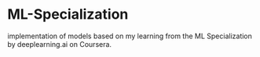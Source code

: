 # ML-Specialization
implementation of models based on my learning from the ML Specialization by deeplearning.ai on Coursera.
